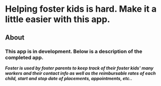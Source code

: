 # Helping foster kids is hard. Make it a little easier with this app.

## About

### This app is in development. Below is a description of the completed app.

**_Foster is used by foster parents to keep track of their foster kids' many workers and their contact info
as well as the reimbursable rates of each child, start and stop date of placements, appointments, etc.._**

